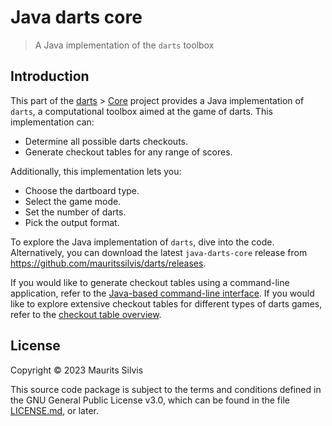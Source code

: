 # Java darts core

> A Java implementation of the `darts` toolbox

## Introduction

This part of the [darts](https://github.com/mauritssilvis/darts) > [Core](https://github.com/mauritssilvis/darts/tree/main/core) project provides a Java implementation of `darts`, a computational toolbox aimed at the game of darts.
This implementation can:

- Determine all possible darts checkouts.
- Generate checkout tables for any range of scores.

Additionally, this implementation lets you:

- Choose the dartboard type.
- Select the game mode.
- Set the number of darts.
- Pick the output format.

To explore the Java implementation of `darts`, dive into the code.
Alternatively, you can download the latest `java-darts-core` release from https://github.com/mauritssilvis/darts/releases.

If you would like to generate checkout tables using a command-line application, refer to the [Java-based command-line interface](https://github.com/mauritssilvis/darts/tree/main/cli/java-darts-cli).
If you would like to explore extensive checkout tables for different types of darts games, refer to the [checkout table overview](https://github.com/mauritssilvis/darts/tree/main/tables/md-darts-tables).

## License

Copyright © 2023 Maurits Silvis

This source code package is subject to the terms and conditions defined in the GNU General Public License v3.0, which can be found in the file [LICENSE.md](LICENSE.md), or later.
